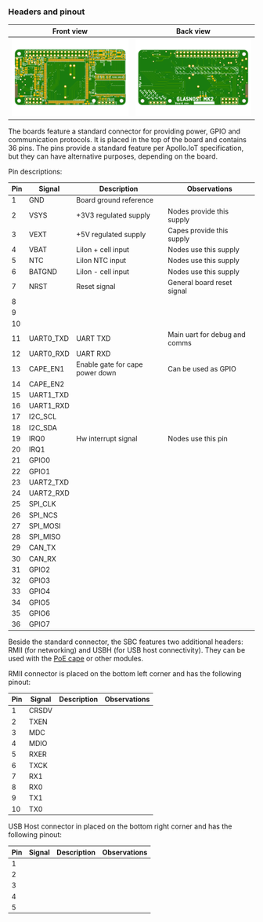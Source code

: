 ### Headers and pinout

|Front view | Back view |
| ------ | ------ |
| ![module_top](/assets/top.png) | ![module_bottom](/assets/bottom.png) |

The boards feature a standard connector for providing power, GPIO and communication protocols. It is placed in the top of the board and contains 36 pins. The pins provide a standard feature per Apollo.IoT specification, but they can have alternative purposes, depending on the board.

Pin descriptions:

| Pin | Signal | Description | Observations |
| ------ | ------ | ------ | ------ |
| 1 | GND | Board ground reference 
| 2 | VSYS | +3V3 regulated supply | Nodes provide this supply |
| 3 | VEXT | +5V regulated supply | Capes provide this supply |
| 4 | VBAT | LiIon + cell input | Nodes use this supply |
| 5 | NTC | LiIon NTC input | Nodes use this supply |
| 6 | BATGND | LiIon - cell input | Nodes use this supply |
| 7 | NRST | Reset signal | General board reset signal |
| 8 |
| 9 |
| 10 |
| 11 | UART0_TXD | UART TXD | Main uart for debug and comms|
| 12 | UART0_RXD | UART RXD |
| 13 | CAPE_EN1 | Enable gate for cape power down | Can be used as GPIO |
| 14 | CAPE_EN2 |
| 15 | UART1_TXD |
| 16 | UART1_RXD |
| 17 | I2C_SCL |
| 18 | I2C_SDA |
| 19 | IRQ0 | Hw interrupt signal | Nodes use this pin |
| 20 | IRQ1 |
| 21 | GPIO0 |
| 22 | GPIO1 |
| 23 | UART2_TXD |
| 24 | UART2_RXD |
| 25 | SPI_CLK |
| 26 | SPI_NCS |
| 27 | SPI_MOSI |
| 28 | SPI_MISO |
| 29 | CAN_TX |
| 30 | CAN_RX |
| 31 | GPIO2 |
| 32 | GPIO3 |
| 33 | GPIO4 |
| 34 | GPIO5 |
| 35 | GPIO6 |
| 36 | GPIO7 |

Beside the standard connector, the SBC features two additional headers: RMII (for networking) and USBH (for USB host connectivity). They can be used with the [PoE cape](https://github.com/vd-rd/hw_cape_poe) or other modules.

RMII connector is placed on the bottom left corner and has the following pinout:

| Pin | Signal | Description | Observations |
| ------ | ------ | ------ | ------ |
| 1 | CRSDV | 
| 2 | TXEN |
| 3 | MDC |
| 4 | MDIO |
| 5 | RXER |
| 6 | TXCK |
| 7 | RX1 |
| 8 | RX0 |
| 9 | TX1 |
| 10 | TX0 |

USB Host connector in placed on the bottom right corner and has the following pinout:

| Pin | Signal | Description | Observations |
| ------ | ------ | ------ | ------ |
| 1 |
| 2 |
| 3 |
| 4 |
| 5 |
